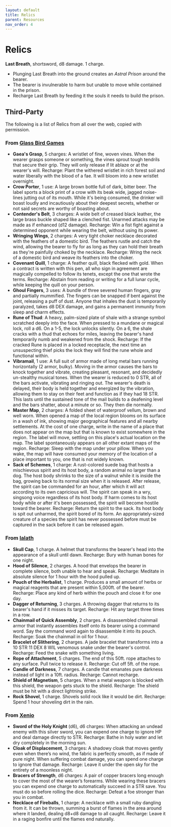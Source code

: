 ```yaml
---
layout: default
title: Relics
parent: Resources
nav_order: 4
---
```


# Relics

**Last Breath**, shortsword, d8 damage. 1 charge.
- Plunging Last Breath into the ground creates an _Astral Prison_ around the bearer.
- The bearer is invulnerable to harm but unable to move while contained in the prison.
- Recharge Last Breath by feeding it the souls it needs to build the prison.



## Third-Party
The following is a list of Relics from all over the web, copied with permission.

### From [Glass Bird Games](https://glassbirdgames.blogspot.com/2021/08/10-magical-relics-for-cairn.html)
- **Gaea's Grasp**, 5 charges: A wristlet of fine, woven vines. When the wearer grasps someone or something, the vines sprout tough tendrils that secure their grip. They will only release if lit ablaze or at the wearer's will. Recharge: Plant the withered wristlet in rich forest soil and water liberally with the blood of a fae. It will bloom into a new wristlet overnight.
- **Crow Porter**, 1 use: A large brown bottle full of dark, bitter beer. The label sports a block print of a crow with its beak wide, jagged noise-lines jutting out of its mouth. While it's being consumed, the drinker will boast loudly and incautiously about their deepest secrets, whether or not said secrets are worthy of boasting about.
- **Contender's Belt**, 3 charges: A wide belt of creased black leather, the large brass buckle shaped like a clenched fist. Unarmed attacks may be made as if enhanced (d12 damage). Recharge: Win a fist fight against a determined opponent while wearing the belt, without using its power.
- **Wringing Wings**, 2 charges: A very tight choker necklace decorated with the feathers of a domestic bird. The feathers rustle and catch the wind, allowing the bearer to fly for as long as they can hold their breath as they're painfully choked by the necklace. Recharge: Wring the neck of a domestic bird and weave its feathers into the choker.
- **Covenant Quill**, 1 charge: A feather quill, black flecked with gold. When a contract is written with this pen, all who sign in agreement are magically compelled to follow its tenets, except the one that wrote the terms. Recharge: Abstain from reading or writing for a full lunar cycle, while keeping the quill on your person.
- **Ghoul Fingers**, 3 uses:  A bundle of three severed human fingers, gray and partially mummified. The fingers can be snapped if bent against the joint, releasing a puff of dust. Anyone that inhales the dust is temporarily paralyzed, takes d8 DEX damage, and gains a permanent immunity from sleep and charm effects.
- **Rune of Thud**: A heavy, palm-sized plate of shale with a strange symbol scratched deeply into the face. When pressed to a mundane or magical lock, roll a d6. On a 1-5, the lock unlocks silently. On a 6, the shale cracks with a thud that echoes for miles, leaving the bearer's hand temporarily numb and weakened from the shock. Recharge: If the cracked Rune is placed in a locked receptacle, the next time an unsuspecting thief picks the lock they will find the rune whole and functional within.
- **Vibramail**, 1 use: A full suit of armor made of long metal bars running horizontally (2 armor, bulky). Moving in the armor causes the bars to knock together and vibrate, creating pleasant, resonant, and decidedly un-stealthy musical tones. When the wearer is reduced to 0 STR, all of the bars activate, vibrating and ringing out. The wearer's death is delayed, their body is held together and energized by the vibration, allowing them to stay on their feet and function as if they had 18 STR. This lasts until the sustained tone of the mail builds to a deafening level and the bars shatter, about a minute or so. They then die normally.
- **Master Map**, 2 charges: A folded sheet of waterproof vellum, brown and well worn. When opened a map of the local region blooms on its surface in a wash of ink, showing major geographical features and all nearby settlements. At the cost of one charge, write in the name of a place that does not appear on the map but that is known to exist somewhere in the region. The label will move, settling on this place's actual location on the map. The label spontaneously appears on all other extant maps of the region. Recharge: Sleep with the map under your pillow. When you wake, the map will have consumed your memory of the location of a place important to you, one that is not widely known.
- **Sack of Schemes**, 1 charge: A rust-colored suede bag that hosts a mischievous spirit and its host body, a random animal no larger than a dog. The host body shrinks to the size of a walnut while it is inside the bag, growing back to its normal size when it is released. After release, the spirit can be commanded for an hour, after which it will act according to its own capricious will. The spirit can speak in a wry, singsong voice regardless of its host body. If harm comes to its host body while or after it's been possessed, the spirit will become hostile toward the bearer. Recharge: Return the spirit to the sack. Its host body is spit out unharmed, the spirit bored of its form. An appropriately-sized creature of a species the spirit has never possessed before must be captured in the sack before it can be released again.


### From [Ialath](https://ialath.com/blog/d10-relics-for-cairn)
- **Skull Cap**, 1 charge. A helmet that transforms the bearer's head into the appearance of a skull until dawn. Recharge: Bury with human bones for one night.
- **Hood of Silence**, 2 charges. A hood that envelops the bearer in complete silence, both unable to hear and speak. Recharge: Meditate in absolute silence for 1 hour with the hood pulled up.
- **Pouch of the Herbalist**, 1 charge. Produces a small amount of herbs or magical reagents that are present within 5,000ft. of the bearer. Recharge: Place any kind of herb within the pouch and close it for one day.
- **Dagger of Returning**, 3 charges. A throwing dagger that returns to its bearer's hand if it misses its target. Recharge: Hit any target three times in a row.
- **Chainmail of Quick Assembly**, 2 charges. A disassembled chainmail armor that instantly assembles itself onto its bearer using a command word. Say the command word again to disassemble it into its pouch. Recharge: Soak the chainmail in oil for 1 hour.
- **Bracelet of Slithering**, 2 charges. A jade bracelet that transforms into a 10 STR 11 DEX 8 WIL venomous snake under the bearer's control. Recharge: Feed the snake with something living.
- **Rope of Attachment**, 5 charges. The end of this 50ft. rope attaches to any surface. Pull twice to release it. Recharge: Cut off 5ft. of the rope.
- **Candle of Darkness**, 7 charges. A candle that emanates pure darkness instead of light in a 10ft. radius. Recharge: Cannot recharge.
- **Shield of Magnetism**, 5 charges. When a metal weapon is blocked with this shield, the weapon gets stuck to the shield. Recharge: The shield must be hit with a direct lightning strike.
- **Rock Shovel**, 1 charge. Shovels solid rock like it would be dirt. Recharge: Spend 1 hour shoveling dirt in the rain.

### From [Xenio](https://xenioinabottle.blogspot.com)
- **Sword of the Holy Knight** (d6), d6 charges: When attacking an undead enemy with this silver sword, you can expend one charge to ignore HP and deal damage directly to STR. Recharge: Bathe in holy water and let dry completely in the morning sun.
- **Cloak of Displacement**, 3 charges: A shadowy cloak that moves gently even when there’s no wind, the fabric is perfectly smooth, as if made of pure night. When suffering combat damage, you can spend one charge to ignore that damage. Recharge: Leave it under the open sky for the entirety of a moonless night.
- **Bracers of Strength**, d6 charges: A pair of copper bracers long enough to cover the most of the wearer’s forearms. While wearing these bracers you can expend one charge to automatically succeed in a STR save. You must do so before rolling the dice. Recharge: Defeat a foe stronger than you in combat.
- **Necklace of Fireballs**, 1 charge: A necklace with a small ruby dangling from it. It can be thrown, summing a burst of flames in the area around where it landed, dealing d8+d8 damage to all caught. Recharge: Leave it in a raging bonfire until the flames end naturally.
